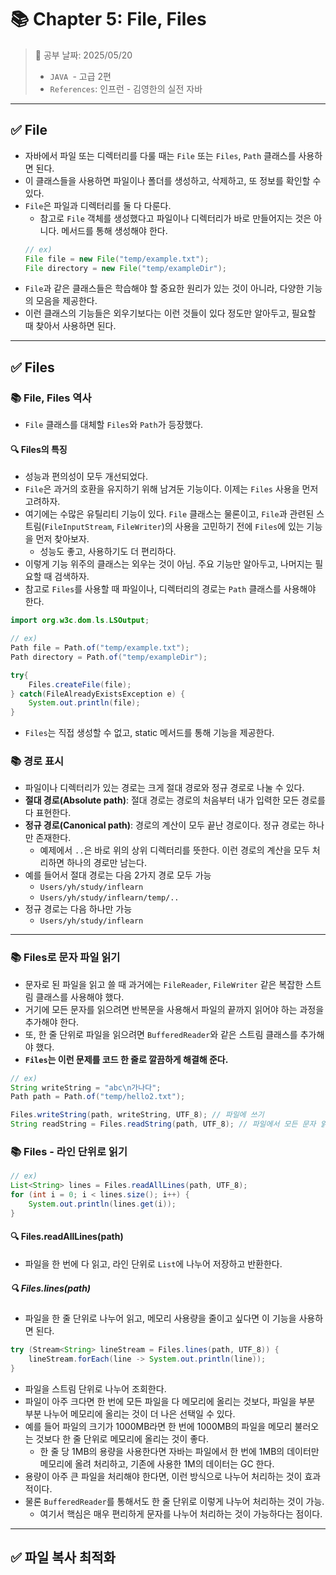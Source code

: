 # 📚 Chapter 5: File, Files

> 📌 공부 날짜: 2025/05/20
> - `JAVA `- 고급 2편
> - `References`: 인프런 - 김영한의 실전 자바

---

## ✅ File
- 자바에서 파일 또는 디렉터리를 다룰 때는 `File` 또는 `Files`, `Path` 클래스를 사용하면 된다.
- 이 클래스들을 사용하면 파일이나 폴더를 생성하고, 삭제하고, 또 정보를 확인할 수 있다.
- `File`은 파일과 디렉터리를 둘 다 다룬다.
  - 참고로 `File` 객체를 생성했다고 파일이나 디렉터리가 바로 만들어지는 것은 아니다. 메서드를 통해 생성해야 한다.
  ```java
  // ex)
  File file = new File("temp/example.txt");
  File directory = new File("temp/exampleDir");
  ```
- `File`과 같은 클래스들은 학습해야 할 중요한 원리가 있는 것이 아니라, 다양한 기능의 모음을 제공한다.
- 이런 클래스의 기능들은 외우기보다는 이런 것들이 있다 정도만 알아두고, 필요할 때 찾아서 사용하면 된다.

---

## ✅ Files
### 📚 File, Files 역사
- `File` 클래스를 대체할 `Files`와 `Path`가 등장했다.

#### 🔍 Files의 특징
- 성능과 편의성이 모두 개선되었다.
- `File`은 과거의 호환을 유지하기 위해 남겨둔 기능이다. 이제는 `Files` 사용을 먼저 고려하자.
- 여기에는 수많은 유틸리티 기능이 있다. `File` 클래스는 물론이고, `File`과 관련된 스트림(`FileInputStream`, `FileWriter`)의 사용을 고민하기 전에 `Files`에 있는 기능을 먼저 찾아보자.
  - 성능도 좋고, 사용하기도 더 편리하다.
- 이렇게 기능 위주의 클래스는 외우는 것이 아님. 주요 기능만 알아두고, 나머지는 필요할 때 검색하자.
- 참고로 `Files`를 사용할 때 파일이나, 디렉터리의 경로는 `Path` 클래스를 사용해야 한다.

```java
import org.w3c.dom.ls.LSOutput;

// ex)
Path file = Path.of("temp/example.txt");
Path directory = Path.of("temp/exampleDir");

try{
    Files.createFile(file);
} catch(FileAlreadyExistsException e) {
    System.out.println(file);
}
```
- `Files`는 직접 생성할 수 없고, static 메서드를 통해 기능을 제공한다.

### 📚 경로 표시
- 파일이나 디렉터리가 있는 경로는 크게 절대 경로와 정규 경로로 나눌 수 있다.
- **절대 경로(Absolute path)**: 절대 경로는 경로의 처음부터 내가 입력한 모든 경로를 다 표현한다.
- **정규 경로(Canonical path)**: 경로의 계산이 모두 끝난 경로이다. 정규 경로는 하나만 존재한다.
  - 예제에서 `..`은 바로 위의 상위 디렉터리를 뜻한다. 이런 경로의 계산을 모두 처리하면 하나의 경로만 남는다.
- 예를 들어서 절대 경로는 다음 2가지 경로 모두 가능
  - `Users/yh/study/inflearn`
  - `Users/yh/study/inflearn/temp/..`
- 정규 경로는 다음 하나만 가능
  - `Users/yh/study/inflearn`

---

### 📚 Files로 문자 파일 읽기
- 문자로 된 파일을 읽고 쓸 때 과거에는 `FileReader`, `FileWriter` 같은 복잡한 스트림 클래스를 사용해야 했다.
- 거기에 모든 문자를 읽으려면 반복문을 사용해서 파일의 끝까지 읽어야 하는 과정을 추가해야 한다.
- 또, 한 줄 단위로 파일을 읽으려면 `BufferedReader`와 같은 스트림 클래스를 추가해야 했다.
- **`Files`는 이런 문제를 코드 한 줄로 깔끔하게 해결해 준다.**

```java
// ex)
String writeString = "abc\n가나다";
Path path = Path.of("temp/hello2.txt");

Files.writeString(path, writeString, UTF_8); // 파일에 쓰기
String readString = Files.readString(path, UTF_8); // 파일에서 모든 문자 읽기
```

### 📚 Files - 라인 단위로 읽기
```java
// ex)
List<String> lines = Files.readAllLines(path, UTF_8);
for (int i = 0; i < lines.size(); i++) {
    System.out.println(lines.get(i));
}
```
#### 🔍 Files.readAllLines(path)
- 파일을 한 번에 다 읽고, 라인 단위로 `List`에 나누어 저장하고 반환한다.

##### 🔍 Files.lines(path)
- 파일을 한 줄 단위로 나누어 읽고, 메모리 사용량을 줄이고 싶다면 이 기능을 사용하면 된다.
```java
try (Stream<String> lineStream = Files.lines(path, UTF_8)) {
    lineStream.forEach(line -> System.out.println(line));
} 
 ```
- 파일을 스트림 단위로 나누어 조회한다.
- 파일이 아주 크다면 한 번에 모든 파일을 다 메모리에 올리는 것보다, 파일을 부분 부분 나누어 메모리에 올리는 것이 더 나은 선택일 수 있다.
- 예를 들어 파일의 크기가 1000MB라면 한 번에 1000MB의 파일을 메모리 불러오는 것보다 한 줄 단위로 메모리에 올리는 것이 좋다.
  - 한 줄 당 1MB의 용량을 사용한다면 자바는 파일에서 한 번에 1MB의 데이터만 메모리에 올려 처리하고, 기존에 사용한 1M의 데이터는 GC 한다.
- 용량이 아주 큰 파일을 처리해야 한다면, 이런 방식으로 나누어 처리하는 것이 효과적이다.
- 물론 `BufferedReader`를 통해서도 한 줄 단위로 이렇게 나누어 처리하는 것이 가능.
  - 여기서 핵심은 매우 편리하게 문자를 나누어 처리하는 것이 가능하다는 점이다.

---

## ✅ 파일 복사 최적화
